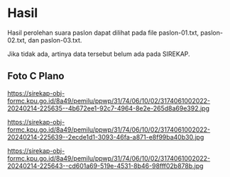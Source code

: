 # Hasil

Hasil perolehan suara paslon dapat dilihat pada file paslon-01.txt, paslon-02.txt, dan paslon-03.txt.

Jika tidak ada, artinya data tersebut belum ada pada SIREKAP.

## Foto C Plano

https://sirekap-obj-formc.kpu.go.id/8a49/pemilu/ppwp/31/74/06/10/02/3174061002022-20240214-225635--4b672ee1-92c7-4964-8e2e-265d8a69e392.jpg

https://sirekap-obj-formc.kpu.go.id/8a49/pemilu/ppwp/31/74/06/10/02/3174061002022-20240214-225639--2ecde1d1-3093-46fa-a871-e8f99ba40b30.jpg

https://sirekap-obj-formc.kpu.go.id/8a49/pemilu/ppwp/31/74/06/10/02/3174061002022-20240214-225643--cd601a69-519e-4531-8b46-98fff02b878b.jpg
